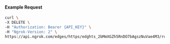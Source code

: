 <!-- Code generated for API Clients. DO NOT EDIT. -->

#### Example Request

```bash
curl \
-X DELETE \
-H "Authorization: Bearer {API_KEY}" \
-H "Ngrok-Version: 2" \
https://api.ngrok.com/edges/https/edghts_2bMmXGZh5RnDO7bAgszNuVae4M3/routes/edghtsrt_2bMmXFkaPTLE9xyXTTTxigBRREN/saml
```
